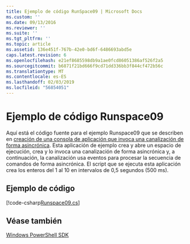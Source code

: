 ```yaml
---
title: Ejemplo de código RunSpace09 | Microsoft Docs
ms.custom: ''
ms.date: 09/13/2016
ms.reviewer: ''
ms.suite: ''
ms.tgt_pltfrm: ''
ms.topic: article
ms.assetid: 136e451f-767b-42e0-bd6f-6486693abd5e
caps.latest.revision: 6
ms.openlocfilehash: e21ef8685598db9a1ae0fcd86051386af526f2a5
ms.sourcegitcommit: b6871f21bd666f9cd71dd336bb3f844cf472b56c
ms.translationtype: MT
ms.contentlocale: es-ES
ms.lasthandoff: 02/03/2019
ms.locfileid: "56854051"
---
```

# <a name="runspace09-code-sample"></a>Ejemplo de código Runspace09

Aquí está el código fuente para el ejemplo Runspace09 que se describen en [creación de una consola de aplicación que invoca una canalización de forma asincrónica](http://msdn.microsoft.com/en-us/198c1c94-2a06-457e-93ce-c0d910618e47). Esta aplicación de ejemplo crea y abre un espacio de ejecución, crea y lo invoca una canalización de forma asincrónica y, a continuación, la canalización usa eventos para procesar la secuencia de comandos de forma asincrónica. El script que se ejecuta esta aplicación crea los enteros del 1 al 10 en intervalos de 0,5 segundos (500 ms).

## <a name="code-sample"></a>Ejemplo de código

[!code-csharp[Runspace09.cs](../../powershell-sdk-samples/SDK-2.0/csharp/Runspace09/Runspace09.cs#L11-L113 "Runspace09.cs")]

## <a name="see-also"></a>Véase también

[Windows PowerShell SDK](../windows-powershell-reference.md)